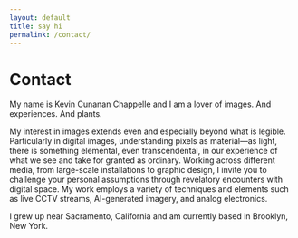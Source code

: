 ```yaml
---
layout: default
title: say hi
permalink: /contact/
---
```


<h1>Contact</h1>

<p>My name is Kevin Cunanan Chappelle and I am a lover of images. And experiences. And plants.</p>

<p>My interest in images extends even and especially beyond what is legible. Particularly in digital images, understanding pixels as material—as light, there is something elemental, even transcendental, in our experience of what we see and take for granted as ordinary. Working across different media, from large-scale installations to graphic design, I invite you to challenge your personal assumptions through revelatory encounters with digital space. My work employs a variety of techniques and elements such as live CCTV streams, AI-generated imagery, and analog electronics.</p>

<p>I grew up near Sacramento, California and am currently based in Brooklyn, New York.</p>